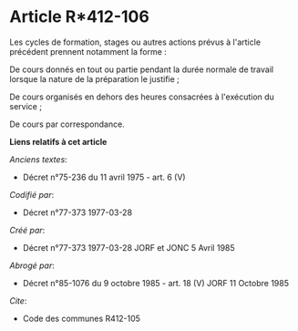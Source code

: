 # Article R*412-106

Les cycles de formation, stages ou autres actions prévus à l'article précédent prennent notamment la forme :

De cours donnés en tout ou partie pendant la durée normale de travail lorsque la nature de la préparation le justifie ;

De cours organisés en dehors des heures consacrées à l'exécution du service ;

De cours par correspondance.

**Liens relatifs à cet article**

_Anciens textes_:

  - Décret n°75-236 du 11 avril 1975 - art. 6 (V)

_Codifié par_:

  - Décret n°77-373 1977-03-28

_Créé par_:

  - Décret n°77-373 1977-03-28 JORF et JONC 5 Avril 1985

_Abrogé par_:

  - Décret n°85-1076 du 9 octobre 1985 - art. 18 (V) JORF 11 Octobre 1985

_Cite_:

  - Code des communes R412-105
